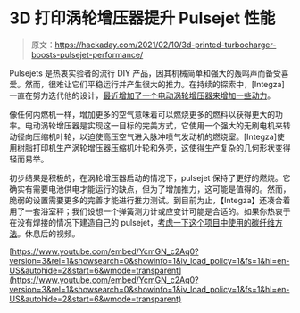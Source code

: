 # 3D 打印涡轮增压器提升 Pulsejet 性能

> 原文：<https://hackaday.com/2021/02/10/3d-printed-turbocharger-boosts-pulsejet-performance/>

Pulsejets 是热衷实验者的流行 DIY 产品，因其机械简单和强大的轰鸣声而备受喜爱。然而，很难让它们平稳运行并产生很大的推力。在持续的探索中，[Integza]一直在努力迭代他的设计，[最近增加了一个电动涡轮增压器来增加一些动力](https://www.youtube.com/watch?v=YcmGN_c2Aq0&t=5s)。

像任何内燃机一样，增加更多的空气意味着可以燃烧更多的燃料以获得更大的功率。电动涡轮增压器是实现这一目标的完美方式，它使用一个强大的无刷电机来转动径向压缩机叶轮，以迫使高压空气进入脉冲喷气发动机的燃烧室。[Integza]使用树脂打印机生产涡轮增压器压缩机叶轮和外壳，这使得生产复杂的几何形状变得轻而易举。

初步结果是积极的，在涡轮增压器启动的情况下，pulsejet 保持了更好的燃烧。它确实有需要电池供电才能运行的缺点，但为了增加推力，这可能是值得的。然而，脆弱的设置需要更多的完善才能进行推力测试。到目前为止，【Integza】还凑合着用了一套浴室秤；我们设想一个弹簧测力计或应变计可能是合适的。如果你热衷于在没有焊接的情况下建造自己的 pulsejet，[考虑一下这个项目中使用的碳纤维方法](https://hackaday.com/2020/10/14/homebrew-pulsejet-uses-carbon-fiber-to-great-effect/)。休息后的视频。

 [https://www.youtube.com/embed/YcmGN_c2Aq0?version=3&rel=1&showsearch=0&showinfo=1&iv_load_policy=1&fs=1&hl=en-US&autohide=2&start=6&wmode=transparent](https://www.youtube.com/embed/YcmGN_c2Aq0?version=3&rel=1&showsearch=0&showinfo=1&iv_load_policy=1&fs=1&hl=en-US&autohide=2&start=6&wmode=transparent)


